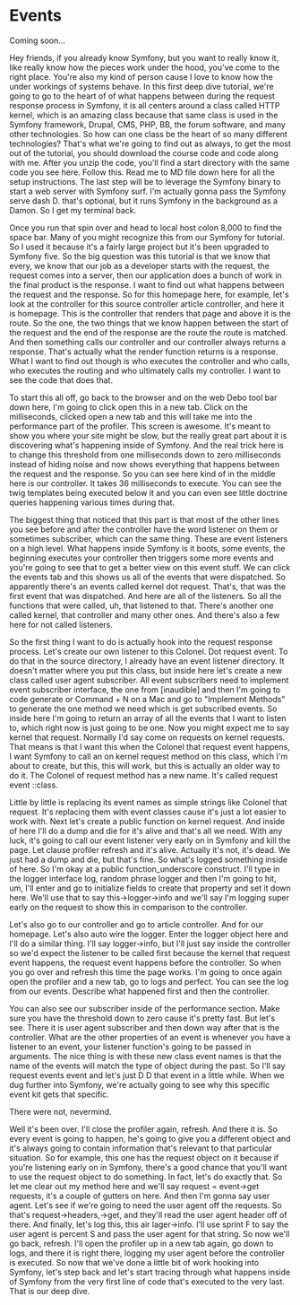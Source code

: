 # Events

Coming soon...

Hey friends, if you already know Symfony, but you want to really know it, like really
know how the pieces work under the hood, you've come to the right place. You're also
my kind of person cause I love to know how the under workings of systems behave. In
this first deep dive tutorial, we're going to go to the heart of of what happens
between during the request response process in Symfony, it is all centers around a
class called HTTP kernel, which is an amazing class because that same class is used
in the Symfony framework, Drupal, CMS, PHP, BB, the forum software, and many other
technologies. So how can one class be the heart of so many different technologies?
That's what we're going to find out as always, to get the most out of the tutorial,
you should download the course code and code along with me. After you unzip the code,
you'll find a start directory with the same code you see here. Follow this. Read me
to MD file down here for all the setup instructions. The last step will be to
leverage the Symfony binary to start a web server with Symfony surf. I'm actually
gonna pass the Symfony serve dash D. that's optional, but it runs Symfony in the
background as a Damon. So I get my terminal back.

Once you run that spin over and head to local host colon 8,000 to find the space bar.
Many of you might recognize this from our Symfony for tutorial. So I used it because
it's a fairly large project but it's been upgraded to Symfony five. So the big
question was this tutorial is that we know that every, we know that our job as a
developer starts with the request, the request comes into a server, then our
application does a bunch of work in the final product is the response. I want to find
out what happens between the request and the response. So for this homepage here, for
example, let's look at the controller for this source controller article controller,
and here it is homepage. This is the controller that renders that page and above it
is the route. So the one, the two things that we know happen between the start of the
request and the end of the response are the route the route is matched. And then
something calls our controller and our controller always returns a response. That's
actually what the render function returns is a response. What I want to find out
though is who executes the controller and who calls, who executes the routing and who
ultimately calls my controller. I want to see the code that does that.

To start this all off, go back to the browser and on the web Debo tool bar down here,
I'm going to click open this in a new tab. Click on the milliseconds, clicked open a
new tab and this will take me into the performance part of the profiler. This screen
is awesome. It's meant to show you where your site might be slow, but the really
great part about it is discovering what's happening inside of Symfony. And the real
trick here is to change this threshold from one milliseconds down to zero
milliseconds instead of hiding noise and now shows everything that happens between
the request and the response. So you can see here kind of in the middle here is our
controller. It takes 36 milliseconds to execute. You can see the twig templates being
executed below it and you can even see little doctrine queries happening various
times during that.

The biggest thing that noticed that this part is that most of the other lines you see
before and after the controller have the word listener on them or sometimes
subscriber, which can the same thing. These are event listeners on a high level. What
happens inside Symfony is it boots, some events, the beginning executes your
controller then triggers some more events and you're going to see that to get a
better view on this event stuff. We can click the events tab and this shows us all of
the events that were dispatched. So apparently there's an events called kernel dot
request. That's, that was the first event that was dispatched. And here are all of
the listeners. So all the functions that were called, uh, that listened to that.
There's another one called kernel, that controller and many other ones. And there's
also a few here for not called listeners.

So the first thing I want to do is actually hook into the request response process.
Let's create our own listener to this Colonel. Dot request event. To do that in the
source directory, I already have an event listener directory. It doesn't matter where
you put this class, but inside here let's create a new class called user agent
subscriber. All event subscribers need to implement event subscriber interface, the
one from [inaudible] and then I'm going to code generate or Command + N on a Mac and
go to "Implement Methods" to generate the one method we need which is get subscribed
events. So inside here I'm going to return an array of all the events that I want to
listen to, which right now is just going to be one. Now you might expect me to say
kernel that request. Normally I'd say come on requests on kernel requests. That means
is that I want this when the Colonel that request event happens, I want Symfony to
call an on kernel request method on this class, which I'm about to create, but this,
this will work, but this is actually an older way to do it. The Colonel of request
method has a new name. It's called request event ::class.

Little by little is replacing its event names as simple strings like Colonel that
request. It's replacing them with event classes cause it's just a lot easier to work
with. Next let's create a public function on kernel request. And inside of here I'll
do a dump and die for it's alive and that's all we need. With any luck, it's going to
call our event listener very early on in Symfony and kill the page. Let clause
profiler refresh and it's alive. Actually it's not, it's dead. We just had a dump and
die, but that's fine. So what's logged something inside of here. So I'm okay at a
public function_underscore construct. I'll type in the logger interface log, random
phrase logger and then I'm going to hit, um, I'll enter and go to initialize fields
to create that property and set it down here. We'll use that to say
this->logger->info and we'll say I'm logging super early on the request to show this
in comparison to the controller.

Let's also go to our controller and go to article controller. And for our homepage.
Let's also auto wire the logger. Enter the logger object here and I'll do a similar
thing. I'll say logger->info, but I'll just say inside the controller so we'd expect
the listener to be called first because the kernel that request event happens, the
request event happens before the controller. So when you go over and refresh this
time the page works. I'm going to once again open the profiler and a new tab, go to
logs and perfect. You can see the log from our events. Describe what happened first
and then the controller.

You can also see our subscriber inside of the performance section. Make sure you have
the threshold down to zero cause it's pretty fast. But let's see. There it is user
agent subscriber and then down way after that is the controller. What are the other
properties of an event is whenever you have a listener to an event, your listener
function's going to be passed in arguments. The nice thing is with these new class
event names is that the name of the events will match the type of object during the
past. So I'll say request events event and let's just D D that event in a little
while. When we dug further into Symfony, we're actually going to see why this
specific event kit gets that specific.

There were not, nevermind.

Well it's been over. I'll close the profiler again, refresh. And there it is. So
every event is going to happen, he's going to give you a different object and it's
always going to contain information that's relevant to that particular situation. So
for example, this one has the request object on it because if you're listening early
on in Symfony, there's a good chance that you'll want to use the request object to do
something. In fact, let's do exactly that. So let me clear out my method here and
we'll say request = event->get requests, it's a couple of gutters on here. And then
I'm gonna say user agent. Let's see if we're going to need the user agent off the
requests. So that's request->headers,->get, and they'll read the user agent header
off of there. And finally, let's log this, this air lager->info. I'll use sprint F to
say the user agent is percent S and pass the user agent for that string. So now we'll
go back, refresh. I'll open the profiler up in a new tab again, go down to logs, and
there it is right there, logging my user agent before the controller is executed. So
now that we've done a little bit of work hooking into Symfony, let's step back and
let's start tracing through what happens inside of Symfony from the very first line
of code that's executed to the very last. That is our deep dive.

